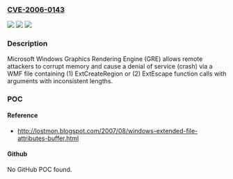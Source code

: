 ### [CVE-2006-0143](https://cve.mitre.org/cgi-bin/cvename.cgi?name=CVE-2006-0143)
![](https://img.shields.io/static/v1?label=Product&message=n%2Fa&color=blue)
![](https://img.shields.io/static/v1?label=Version&message=n%2Fa&color=blue)
![](https://img.shields.io/static/v1?label=Vulnerability&message=n%2Fa&color=brighgreen)

### Description

Microsoft Windows Graphics Rendering Engine (GRE) allows remote attackers to corrupt memory and cause a denial of service (crash) via a WMF file containing (1) ExtCreateRegion or (2) ExtEscape function calls with arguments with inconsistent lengths.

### POC

#### Reference
- http://lostmon.blogspot.com/2007/08/windows-extended-file-attributes-buffer.html

#### Github
No GitHub POC found.

